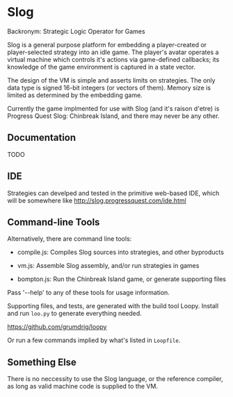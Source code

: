 Slog
====

Backronym: Strategic Logic Operator for Games

Slog is a general purpose platform for embedding a player-created or
player-selected strategy into an idle game. The player's avatar operates a
virtual machine which controls it's actions via game-defined callbacks; its
knowledge of the game environment is captured in a state vector.

The design of the VM is simple and asserts limits on strategies. The only data
type is signed 16-bit integers (or vectors of them). Memory size is limited
as determined by the embedding game.

Currently the game implmented for use with Slog (and it's raison d'etre) is
Progress Quest Slog: Chinbreak Island, and there may never be any other.


Documentation
-------------

TODO


IDE
---

Strategies can develped and tested in the primitive web-based IDE, which will
be somewhere like http://slog.progressquest.com/ide.html


Command-line Tools
------------------

Alternatively, there are command line tools:

- compile.js: Compiles Slog sources into strategies, and other byproducts

- vm.js: Assemble Slog assembly, and/or run strategies in games

- bompton.js: Run the Chinbreak Island game, or generate supporting files

Pass '--help' to any of these tools for usage information.


Supporting files, and tests, are generated with the build tool Loopy. Install
and run `loo.py` to generate everything needed.

https://github.com/grumdrig/loopy

Or run a few commands implied by what's listed in `Loopfile`.


Something Else
--------------

There is no neccessity to use the Slog language, or the reference compiler, as
long as valid machine code is supplied to the VM.